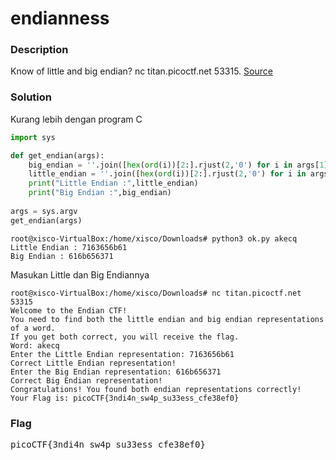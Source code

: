 <h1>endianness</h1>
<h3>Description</h3>
<p>
  Know of little and big endian?
  nc titan.picoctf.net 53315. <a href='https://artifacts.picoctf.net/c_titan/78/flag.c'>Source</a>
</p>
<h3>Solution</h3>
<p>Kurang lebih dengan program C</p>

```python
import sys

def get_endian(args):
    big_endian = ''.join([hex(ord(i))[2:].rjust(2,'0') for i in args[1]])
    little_endian = ''.join([hex(ord(i))[2:].rjust(2,'0') for i in args[1][::-1]])
    print("Little Endian :",little_endian)
    print("Big Endian :",big_endian)
    
args = sys.argv
get_endian(args)
```

```console
root@xisco-VirtualBox:/home/xisco/Downloads# python3 ok.py akecq
Little Endian : 7163656b61
Big Endian : 616b656371
```
<p>Masukan Little dan Big Endiannya</p>

```console
root@xisco-VirtualBox:/home/xisco/Downloads# nc titan.picoctf.net 53315
Welcome to the Endian CTF!
You need to find both the little endian and big endian representations of a word.
If you get both correct, you will receive the flag.
Word: akecq
Enter the Little Endian representation: 7163656b61
Correct Little Endian representation!
Enter the Big Endian representation: 616b656371
Correct Big Endian representation!
Congratulations! You found both endian representations correctly!
Your Flag is: picoCTF{3ndi4n_sw4p_su33ess_cfe38ef0}
```

<h3>Flag</h3>
<pre>picoCTF{3ndi4n_sw4p_su33ess_cfe38ef0}</pre>

